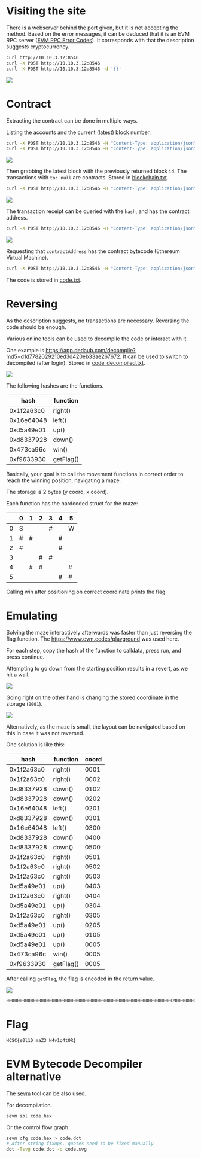 # Visiting the site

There is a webserver behind the port given, but it is not accepting the method. Based on the error messages, it can be deduced that it is an EVM RPC server ([EVM RPC Error Codes](https://www.quicknode.com/docs/ethereum/error-references#evm-rpc-error-codes)). It corresponds with that the description suggests cryptocurrency.

```bash
curl http://10.10.3.12:8546
curl -X POST http://10.10.3.12:8546
curl -X POST http://10.10.3.12:8546 -d '{}'
```

![](screenshots/1.png)

# Contract

Extracting the contract can be done in multiple ways.

Listing the accounts and the current (latest) block number.

```bash
curl -X POST http://10.10.3.12:8546 -H "Content-Type: application/json" --data '{"method":"eth_accounts","id":1,"jsonrpc":"2.0"}'
curl -X POST http://10.10.3.12:8546 -H "Content-Type: application/json" --data '{"jsonrpc":"2.0","method":"eth_blockNumber","params":[],"id":1}'
```

![](screenshots/2.png)

Then grabbing the latest block with the previously returned block `id`. The transactions with `to: null` are contracts. Stored in [blockchain.txt](workdir/blockchain.txt).

```bash
curl -X POST http://10.10.3.12:8546 -H "Content-Type: application/json" --data '{"jsonrpc":"2.0","method":"eth_getBlockByNumber","params":["0x2", true],"id":1}'
```

![](screenshots/3.png)

The transaction receipt can be queried with the `hash`, and has the contract address. 

```bash
curl -X POST http://10.10.3.12:8546 -H "Content-Type: application/json" --data '{"jsonrpc":"2.0","method":"eth_getTransactionReceipt","params":["0x3e8d5b9cfd21beba1375d50dc423f34f2c5fc6eeb02cc9b4a58e96afdbfe3124"],"id":1}'
```

![](screenshots/4.png)

Requesting that `contractAddress` has the contract bytecode (Ethereum Virtual Machine). 

```bash
curl -X POST http://10.10.3.12:8546 -H "Content-Type: application/json" --data '{"method":"eth_getCode","params":["0xae0127dd5433791a613c9dd1551cb52947cc08b9","latest"],"id":1,"jsonrpc":"2.0"}'
```

The code is stored in [code.txt](workdir/code.txt).

# Reversing

As the description suggests, no transactions are necessary. Reversing the code should be enough.

Various online tools can be used to decompile the code or interact with it. 

One example is <https://app.dedaub.com/decompile?md5=d1d7782029210ed3d420eb33ae267672>. It can be used to switch to decompiled (after login). Stored in [code_decompiled.txt](workdir/code_decompiled.txt).

![](screenshots/5.png)

The following hashes are the functions.

| hash       | function  |
|------------|-----------|
| 0x1f2a63c0 | right()   |
| 0x16e64048 | left()    |
| 0xd5a49e01 | up()      |
| 0xd8337928 | down()    |
| 0x473ca96c | win()     |
| 0xf9633930 | getFlag() |

Basically, your goal is to call the movement functions in correct order to reach the winning position, navigating a maze. 

The storage is 2 bytes (y coord, x coord).

Each function has the hardcoded struct for the maze:

|   | 0 | 1 | 2 | 3 | 4 | 5 |
|---|---|---|---|---|---|---|
| 0 | S |   |   | # |   | W |
| 1 | # | # |   |   | # |   |
| 2 | # |   |   |   | # |   |
| 3 |   |   | # | # |   |   |
| 4 |   | # | # |   |   | # |
| 5 |   |   |   |   | # | # |

Calling win after positioning on correct coordinate prints the flag.

# Emulating

Solving the maze interactively afterwards was faster than just reversing the flag function. The <https://www.evm.codes/playground> was used here. 

For each step, copy the hash of the function to calldata, press run, and press continue.

Attempting to go down from the starting position results in a revert, as we hit a wall.

![](screenshots/6.png)

Going right on the other hand is changing the stored coordinate in the storage (`0001`).

![](screenshots/7.png)

Alternatively, as the maze is small, the layout can be navigated based on this in case it was not reversed.

One solution is like this:

| hash       | function  | coord |
|------------|-----------|-------|
| 0x1f2a63c0 | right()   | 0001  |
| 0x1f2a63c0 | right()   | 0002  |
| 0xd8337928 | down()    | 0102  |
| 0xd8337928 | down()    | 0202  |
| 0x16e64048 | left()    | 0201  |
| 0xd8337928 | down()    | 0301  |
| 0x16e64048 | left()    | 0300  |
| 0xd8337928 | down()    | 0400  |
| 0xd8337928 | down()    | 0500  |
| 0x1f2a63c0 | right()   | 0501  |
| 0x1f2a63c0 | right()   | 0502  |
| 0x1f2a63c0 | right()   | 0503  |
| 0xd5a49e01 | up()      | 0403  |
| 0x1f2a63c0 | right()   | 0404  |
| 0xd5a49e01 | up()      | 0304  |
| 0x1f2a63c0 | right()   | 0305  |
| 0xd5a49e01 | up()      | 0205  |
| 0xd5a49e01 | up()      | 0105  |
| 0xd5a49e01 | up()      | 0005  |
| 0x473ca96c | win()     | 0005  |
| 0xf9633930 | getFlag() | 0005  | 


After calling `getFlag`, the flag is encoded in the return value.

![](screenshots/8.png)

```
0000000000000000000000000000000000000000000000000000000000000020000000000000000000000000000000000000000000000000000000000000001a484353437b73306c31445f6d615a335f4e34763167347430527d000000000000
```

# Flag
`HCSC{s0l1D_maZ3_N4v1g4t0R}`

# EVM Bytecode Decompiler alternative

The [sevm](https://github.com/acuarica/evm) tool can be also used.

For decompilation.

```bash
sevm sol code.hex
```

Or the control flow graph.

```bash
sevm cfg code.hex > code.dot
# After string fixups, quotes need to be fixed manually
dot -Tsvg code.dot -o code.svg
```


